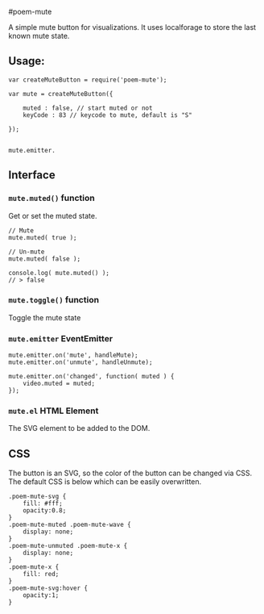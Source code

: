 #poem-mute

A simple mute button for visualizations. It uses localforage to store the last known mute state.

## Usage:

	var createMuteButton = require('poem-mute');
	
	var mute = createMuteButton({
		
		muted : false, // start muted or not
		keyCode : 83 // keycode to mute, default is "S"
		
	});
	
	
	mute.emitter.
	

## Interface

### `mute.muted()` function

Get or set the muted state.

	// Mute
	mute.muted( true );
	
	// Un-mute
	mute.muted( false );
	
	console.log( mute.muted() );
	// > false

### `mute.toggle()` function

Toggle the mute state

### `mute.emitter` EventEmitter

	mute.emitter.on('mute', handleMute);
	mute.emitter.on('unmute', handleUnmute);
	
	mute.emitter.on('changed', function( muted ) {
		video.muted = muted;
	});

### `mute.el` HTML Element

The SVG element to be added to the DOM.

## CSS

The button is an SVG, so the color of the button can be changed via CSS. The default CSS is below which can be easily overwritten.

	.poem-mute-svg {
	    fill: #fff;
		opacity:0.8;
	}
	.poem-mute-muted .poem-mute-wave {
	    display: none;
	}
	.poem-mute-unmuted .poem-mute-x {
	    display: none;
	}
	.poem-mute-x {
	    fill: red;
	}
	.poem-mute-svg:hover {
	    opacity:1;
	}